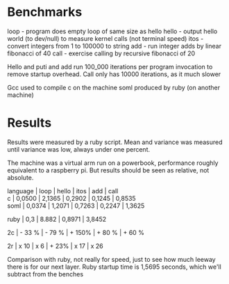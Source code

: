 # Benchmarks

loop  - program does empty loop of same size as hello
hello - output hello world (to dev/null) to measure kernel calls (not terminal speed)
itos  - convert integers from 1 to 100000  to string
add   - run integer adds by linear fibonacci of 40
call  - exercise calling by recursive fibonacci of 20

Hello and puti and add run 100_000 iterations per program invocation to remove startup overhead.
Call only has 10000 iterations, as it much slower

Gcc used to compile c on the machine
soml produced by ruby (on another machine)

# Results

Results were measured by a ruby script. Mean and variance was measured until variance was low,
always under one percent.

The machine was a virtual arm run on a powerbook, performance roughly equivalent to a raspberry pi.
But results should be seen as relative, not absolute.


language  | loop    | hello   | itos    |  add    | call        
c         | 0,0500  | 2,1365  | 0,2902  | 0,1245  | 0,8535  
soml      | 0,0374  | 1,2071  | 0,7263  | 0,2247  | 1,3625

ruby      | 0,3     | 8.882    | 0,8971 | 3,8452

2c        | - 33 %  | - 79 %  | + 150%  | + 80 %  | + 60 %

2r        | x 10    | x 6     | + 23%   | x 17    | x 26

Comparison with ruby, not really for speed, just to see how much leeway there is for our next layer.
Ruby startup time is 1,5695 seconds, which we'll subtract from the benches
